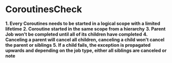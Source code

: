 # CoroutinesCheck

**1. Every Coroutines needs to be started in a logical scope with a limited lifetime**
**2. Coroutine started in the same scope from a hierarchy**
**3. Parent Job won't be completed until all of its children have completed**
**4. Canceling a parent will cancel all children, canceling a child won't cancel the parent or siblings**
**5. If a child fails, the exception is propagated upwards and depending on the job type, either all siblings are canceled or note**
